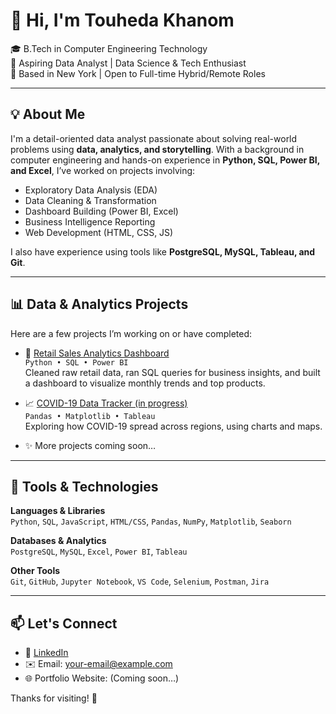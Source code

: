 # 👋 Hi, I'm Touheda Khanom

🎓 B.Tech in Computer Engineering Technology  
💼 Aspiring Data Analyst | Data Science & Tech Enthusiast  
📍 Based in New York | Open to Full-time Hybrid/Remote Roles

---

## 💡 About Me

I'm a detail-oriented data analyst passionate about solving real-world problems using **data, analytics, and storytelling**. With a background in computer engineering and hands-on experience in **Python, SQL, Power BI, and Excel**, I’ve worked on projects involving:

- Exploratory Data Analysis (EDA)
- Data Cleaning & Transformation
- Dashboard Building (Power BI, Excel)
- Business Intelligence Reporting
- Web Development (HTML, CSS, JS)

I also have experience using tools like **PostgreSQL, MySQL, Tableau, and Git**.

---

## 📊 Data & Analytics Projects

Here are a few projects I’m working on or have completed:

- 🛒 [Retail Sales Analytics Dashboard](https://github.com/Touheda812/Retail-Sales-Analytics-Dashboard)  
  `Python • SQL • Power BI`  
  Cleaned raw retail data, ran SQL queries for business insights, and built a dashboard to visualize monthly trends and top products.

- 📈 [COVID-19 Data Tracker (in progress)]()  
  `Pandas • Matplotlib • Tableau`  
  Exploring how COVID-19 spread across regions, using charts and maps.

- ✨ More projects coming soon…

---

## 🧰 Tools & Technologies

**Languages & Libraries**  
`Python`, `SQL`, `JavaScript`, `HTML/CSS`, `Pandas`, `NumPy`, `Matplotlib`, `Seaborn`

**Databases & Analytics**  
`PostgreSQL`, `MySQL`, `Excel`, `Power BI`, `Tableau`

**Other Tools**  
`Git`, `GitHub`, `Jupyter Notebook`, `VS Code`, `Selenium`, `Postman`, `Jira`

---

## 📫 Let's Connect

- 🔗 [LinkedIn](https://www.linkedin.com/in/touhedakhanom/)
- ✉️ Email: your-email@example.com
- 🌐 Portfolio Website: (Coming soon…)

Thanks for visiting! 🙌

